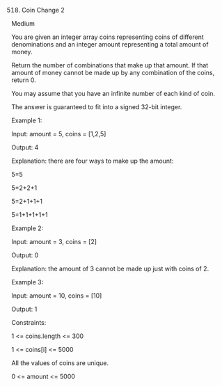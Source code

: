 518. Coin Change 2

Medium

You are given an integer array coins representing coins of different denominations and an integer amount representing a total amount of money.

Return the number of combinations that make up that amount. If that amount of money cannot be made up by any combination of the coins, return 0.

You may assume that you have an infinite number of each kind of coin.

The answer is guaranteed to fit into a signed 32-bit integer.

 

Example 1:

Input: amount = 5, coins = [1,2,5]

Output: 4

Explanation: there are four ways to make up the amount:

5=5

5=2+2+1

5=2+1+1+1

5=1+1+1+1+1

Example 2:

Input: amount = 3, coins = [2]

Output: 0

Explanation: the amount of 3 cannot be made up just with coins of 2.

Example 3:

Input: amount = 10, coins = [10]

Output: 1
 

Constraints:

1 <= coins.length <= 300

1 <= coins[i] <= 5000

All the values of coins are unique.

0 <= amount <= 5000
